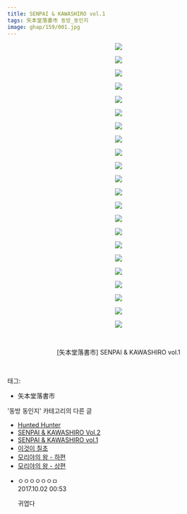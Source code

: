 ```yaml
---
title: SENPAI & KAWASHIRO vol.1
tags: 矢本堂落書市 동방_동인지
image: ghap/159/001.jpg
---
```

<div class="article">
<p style="text-align: center; clear: none; float: none;"><img src="{{ site.nasurl }}/ghap/159/001.jpg"/></p>
<p style="text-align: center; clear: none; float: none;"><img src="{{ site.nasurl }}/ghap/159/002.jpg"/></p>
<p style="text-align: center; clear: none; float: none;"><img src="{{ site.nasurl }}/ghap/159/003.jpg"/></p>
<p style="text-align: center; clear: none; float: none;"><img src="{{ site.nasurl }}/ghap/159/004.jpg"/></p>
<p style="text-align: center; clear: none; float: none;"><img src="{{ site.nasurl }}/ghap/159/005.jpg"/></p>
<p style="text-align: center; clear: none; float: none;"><img src="{{ site.nasurl }}/ghap/159/006.jpg"/></p>
<p style="text-align: center; clear: none; float: none;"><img src="{{ site.nasurl }}/ghap/159/007.jpg"/></p>
<p style="text-align: center; clear: none; float: none;"><img src="{{ site.nasurl }}/ghap/159/008.jpg"/></p>
<p style="text-align: center; clear: none; float: none;"><img src="{{ site.nasurl }}/ghap/159/009.jpg"/></p>
<p style="text-align: center; clear: none; float: none;"><img src="{{ site.nasurl }}/ghap/159/010.jpg"/></p>
<p style="text-align: center; clear: none; float: none;"><img src="{{ site.nasurl }}/ghap/159/011.jpg"/></p>
<p style="text-align: center; clear: none; float: none;"><img src="{{ site.nasurl }}/ghap/159/012.jpg"/></p>
<p style="text-align: center; clear: none; float: none;"><img src="{{ site.nasurl }}/ghap/159/013.jpg"/></p>
<p style="text-align: center; clear: none; float: none;"><img src="{{ site.nasurl }}/ghap/159/014.jpg"/></p>
<p style="text-align: center; clear: none; float: none;"><img src="{{ site.nasurl }}/ghap/159/015.jpg"/></p>
<p style="text-align: center; clear: none; float: none;"><img src="{{ site.nasurl }}/ghap/159/016.jpg"/></p>
<p style="text-align: center; clear: none; float: none;"><img src="{{ site.nasurl }}/ghap/159/017.jpg"/></p>
<p style="text-align: center; clear: none; float: none;"><img src="{{ site.nasurl }}/ghap/159/018.jpg"/></p>
<p style="text-align: center; clear: none; float: none;"><img src="{{ site.nasurl }}/ghap/159/019.jpg"/></p>
<p style="text-align: center; clear: none; float: none;"><img src="{{ site.nasurl }}/ghap/159/020.jpg"/></p>
<p style="text-align: center; clear: none; float: none;"><img src="{{ site.nasurl }}/ghap/159/021.jpg"/></p>
<p style="text-align: center; clear: none; float: none;"><img src="{{ site.nasurl }}/ghap/159/022.jpg"/></p>
<p style="text-align: center; clear: none; float: none;"><br/></p>
<p style="text-align: center; clear: none; float: none;">[矢本堂落書市] SENPAI &amp; KAWASHIRO vol.1</p>
<p><br/></p>
</div><div class="tagTrail">
<p>태그: </p>
<ul>
<li>矢本堂落書市</li>
</ul>
</div><div class="another">
<p>'동방 동인지' 카테고리의 다른 글</p>
<ul>
<li><a href="/2016-06-18-ghap_161">Hunted Hunter</a></li>
<li><a href="/2016-06-18-ghap_160">SENPAI &amp; KAWASHIRO Vol.2</a></li>
<li><a href="/2016-06-18-ghap_159">SENPAI &amp; KAWASHIRO vol.1</a></li>
<li><a href="/2016-06-18-ghap_158">이것이 칠초</a></li>
<li><a href="/2016-06-18-ghap_157">모리야의 왕 - 하편</a></li>
<li><a href="/2016-06-18-ghap_156">모리야의 왕 - 상편</a></li>
</ul>
</div><div class="cb_module cb_fluid">
<div class="cb_wrt cb_profile">
<div class="comment">
<ul>
<li class="cb_thumb_off" id="comment15094709">
<div class="cb_comment_area">
<div class="cb_info_area">
<div class="cb_section">
<span class="cb_nick_name">ㅇㅇㅇㅇㅇㅇㅁ</span>
</div>
<div class="cb_section">
<span class="cb_date">2017.10.02 00:53 </span>
</div>
</div>
<div class="cb_dsc_comment">
<p class="cb_dsc">
											귀엽다
										</p>
</div>
</div></li>
</ul>
</div>
</div><!-- commentList close -->
</div>